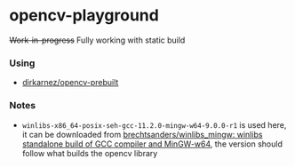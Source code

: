 opencv-playground
=================
~~Work-in-progress~~
Fully working with static build

### Using
- [dirkarnez/opencv-prebuilt](https://github.com/dirkarnez/opencv-prebuilt)

### Notes
- `winlibs-x86_64-posix-seh-gcc-11.2.0-mingw-w64-9.0.0-r1` is used here, it can be downloaded from [brechtsanders/winlibs_mingw: winlibs standalone build of GCC compiler and MinGW-w64](https://github.com/brechtsanders/winlibs_mingw), the version should follow what builds the opencv library
